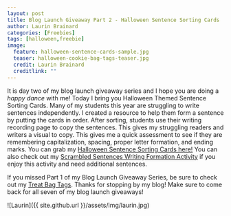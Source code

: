 ```yaml
---
layout: post
title: Blog Launch Giveaway Part 2 - Halloween Sentence Sorting Cards
author: Laurin Brainard
categories: [Freebies]
tags: [halloween,freebie]
image:
  feature: halloween-sentence-cards-sample.jpg
  teaser: halloween-cookie-bag-tags-teaser.jpg
  credit: Laurin Brainard
  creditlink: ""
---
```

It is day two of my blog launch giveaway series and I hope you are doing a _happy dance_ with me! Today I bring you Halloween Themed Sentence Sorting Cards. Many of my students this year are struggling to write sentences independently. I created a resource to help them form a sentence by putting the cards in order. After sorting, students use their writing recording page to copy the sentences. This gives my struggling readers and writers a visual to copy. This gives me a quick assessment to see if they are remembering capitalization, spacing, proper letter formation, and ending marks. You can grab my [Halloween Sentence Sorting Cards here!]() You can also check out my [Scrambled Sentences Writing Formation Activity](http://bit.ly/2xzzjMr) if you enjoy this activity and need additional sentences.

If you missed Part 1 of my Blog Launch Giveaway Series, be sure to check out my [Treat Bag Tags](). Thanks for stopping by my blog! Make sure to come back for all seven of my blog launch giveaways!

![Laurin]({{ site.github.url }}/assets/img/laurin.jpg)